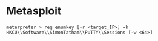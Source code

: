 # Metasploit

```
meterpreter > reg enumkey [-r <target_IP>] -k HKCU\\Software\\SimonTatham\\PuTTY\\Sessions [-w <64>]
```